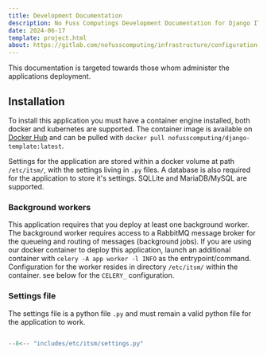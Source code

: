 ```yaml
---
title: Development Documentation
description: No Fuss Computings Development Documentation for Django ITSM
date: 2024-06-17
template: project.html
about: https://gitlab.com/nofusscomputing/infrastructure/configuration-management/django_app
---
```


This documentation is targeted towards those whom administer the applications deployment.


## Installation

To install this application you must have a container engine installed, both docker and kubernetes are supported. The container image is available on [Docker Hub](https://hub.docker.com/r/nofusscomputing/django-template) and can be pulled with `docker pull nofusscomputing/django-template:latest`.

Settings for the application are stored within a docker volume at path `/etc/itsm/`, with the settings living in `.py` files. A database is also required for the application to store it's settings. SQLLite and MariaDB/MySQL are supported.


### Background workers

This application requires that you deploy at least one background worker. The background worker requires access to a RabbitMQ message broker for the queueing and routing of messages (background jobs). If you are using our docker container to deploy this application, launch an additional container with `celery -A app worker -l INFO` as the entrypoint/command. Configuration for the worker resides in directory `/etc/itsm/` within the container. see below for the `CELERY_` configuration.


### Settings file

The settings file is a python file `.py` and must remain a valid python file for the application to work.

``` py title="settings.py"

--8<-- "includes/etc/itsm/settings.py"

```
